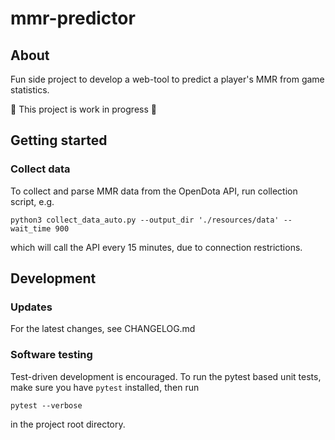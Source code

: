 # mmr-predictor

## About
Fun side project to develop a web-tool to predict a player's MMR from game statistics.

:construction: This project is work in progress :construction:

## Getting started
### Collect data
To collect and parse MMR data from the OpenDota API, run collection script, e.g.

`python3 collect_data_auto.py --output_dir './resources/data' --wait_time 900`

which will call the API every 15 minutes, due to connection restrictions.

## Development
### Updates
For the latest changes, see CHANGELOG.md

### Software testing
Test-driven development is encouraged. To run the pytest based unit tests, make sure you have `pytest` installed, then run

`pytest --verbose`

in the project root directory.
